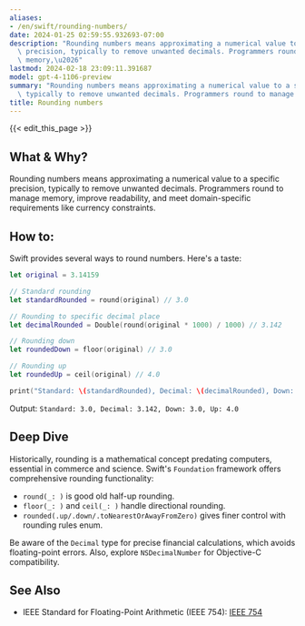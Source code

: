 ```yaml
---
aliases:
- /en/swift/rounding-numbers/
date: 2024-01-25 02:59:55.932693-07:00
description: "Rounding numbers means approximating a numerical value to a specific\
  \ precision, typically to remove unwanted decimals. Programmers round to manage\
  \ memory,\u2026"
lastmod: 2024-02-18 23:09:11.391687
model: gpt-4-1106-preview
summary: "Rounding numbers means approximating a numerical value to a specific precision,\
  \ typically to remove unwanted decimals. Programmers round to manage memory,\u2026"
title: Rounding numbers
---
```


{{< edit_this_page >}}

## What & Why?

Rounding numbers means approximating a numerical value to a specific precision, typically to remove unwanted decimals. Programmers round to manage memory, improve readability, and meet domain-specific requirements like currency constraints.

## How to:

Swift provides several ways to round numbers. Here's a taste:

```Swift
let original = 3.14159

// Standard rounding
let standardRounded = round(original) // 3.0

// Rounding to specific decimal place
let decimalRounded = Double(round(original * 1000) / 1000) // 3.142

// Rounding down
let roundedDown = floor(original) // 3.0

// Rounding up
let roundedUp = ceil(original) // 4.0

print("Standard: \(standardRounded), Decimal: \(decimalRounded), Down: \(roundedDown), Up: \(roundedUp)")
```

Output: `Standard: 3.0, Decimal: 3.142, Down: 3.0, Up: 4.0`

## Deep Dive

Historically, rounding is a mathematical concept predating computers, essential in commerce and science. Swift's `Foundation` framework offers comprehensive rounding functionality:

- `round(_: )` is good old half-up rounding.
- `floor(_: )` and `ceil(_: )` handle directional rounding.
- `rounded(.up/.down/.toNearestOrAwayFromZero)` gives finer control with rounding rules enum.

Be aware of the `Decimal` type for precise financial calculations, which avoids floating-point errors. Also, explore `NSDecimalNumber` for Objective-C compatibility.

## See Also

- IEEE Standard for Floating-Point Arithmetic (IEEE 754): [IEEE 754](https://ieeexplore.ieee.org/document/4610935)
